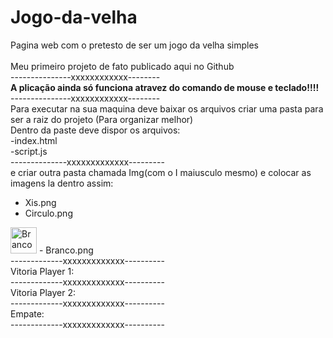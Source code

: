# Jogo-da-velha
Pagina web com o pretesto de  ser um jogo da velha simples<br/>  
Meu primeiro projeto de fato publicado aqui no Github<br/>
---------------xxxxxxxxxxxx--------<br/>
<b>A plicação ainda só funciona atravez do comando de mouse e teclado!!!!</b><br/>
---------------xxxxxxxxxxxx--------<br/>
Para executar na sua maquina deve baixar os arquivos criar uma pasta para ser a raiz do projeto (Para organizar melhor)<br/>
Dentro da paste deve dispor os arquivos:<br/>
-index.html<br/>
-script.js<br/>
--------------xxxxxxxxxxxxx---------<br/>
e criar outra pasta chamada Img(com o I maiusculo mesmo) e colocar as imagens la dentro assim:<br/>
- Xis.png<br/>
- Circulo.png<br/>
<img src="https://drive.google.com/file/d/1-DEw5OAJhpNo1RBAoq7mta96CO1689vW/view" alt="Branco" height="42" width="42">
- Branco.png<br/>
-------------xxxxxxxxxxxxx----------<br/>
Vitoria Player 1:<br/>
-------------xxxxxxxxxxxxx----------<br/>
Vitoria Player 2:<br/>
-------------xxxxxxxxxxxxx----------<br/>
Empate:<br/>
-------------xxxxxxxxxxxxx----------<br/>
